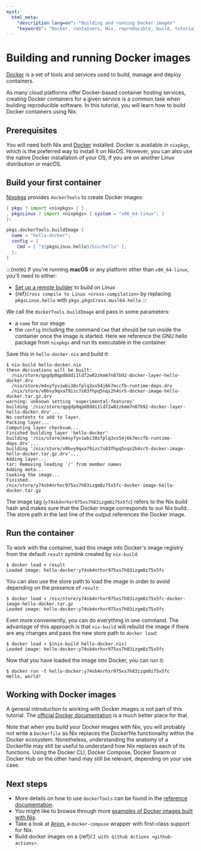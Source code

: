 ```yaml
---
myst:
  html_meta: 
    "description lang=en": "Building and running Docker images"
    "keywords": "Docker, containers, Nix, reproducible, build, tutorial"
---
```


# Building and running Docker images

[Docker](https://www.docker.com/) is a set of tools and services used to build, manage and deploy containers.

As many cloud platforms offer Docker-based container hosting services, creating Docker containers for a given service is a common task when building reproducible software.
In this tutorial, you will learn how to build Docker containers using Nix.

## Prerequisites

You will need both Nix and [Docker](https://docs.docker.com/get-docker/) installed.
Docker is available in `nixpkgs`, which is the preferred way to install it on NixOS. 
However, you can also use the native Docker installation of your OS, if you are on another Linux distribution or macOS.

## Build your first container

[Nixpkgs](https://github.com/NixOS/nixpkgs) provides `dockerTools` to create Docker images:

```nix
{ pkgs ? import <nixpkgs> { }
, pkgsLinux ? import <nixpkgs> { system = "x86_64-linux"; }
}:

pkgs.dockerTools.buildImage {
  name = "hello-docker";
  config = {
    Cmd = [ "${pkgsLinux.hello}/bin/hello" ];
  };
}
```

:::{note}
If you're running **macOS** or any platform other than `x86_64-linux`, you'll need to either:

- [Set up a remote builder](https://github.com/nix-dot-dev/nix.dev/issues/157) to build on Linux
- {ref}`Cross compile to Linux <cross-compilation>` by replacing `pkgsLinux.hello` with `pkgs.pkgsCross.musl64.hello`
:::

We call the `dockerTools.buildImage` and pass in some parameters:

- a `name` for our image
- the `config` including the command `Cmd` that should be run inside the container
  once the image is started. Here we reference the GNU hello package from `nixpkgs` and run
  its executable in the container.

Save this in `hello-docker.nix` and build it:

```shell-session
$ nix-build hello-docker.nix
these derivations will be built:
  /nix/store/qpgdp0qpd8ddi1ld72w02zkmm7n87b92-docker-layer-hello-docker.drv
  /nix/store/m4xyfyviwbi38sfplq3xx54j6k7mccfb-runtime-deps.drv
  /nix/store/v0bvy9qxa79izc7s03fhpq5nqs2h4sr5-docker-image-hello-docker.tar.gz.drv
warning: unknown setting 'experimental-features'
building '/nix/store/qpgdp0qpd8ddi1ld72w02zkmm7n87b92-docker-layer-hello-docker.drv'...
No contents to add to layer.
Packing layer...
Computing layer checksum...
Finished building layer 'hello-docker'
building '/nix/store/m4xyfyviwbi38sfplq3xx54j6k7mccfb-runtime-deps.drv'...
building '/nix/store/v0bvy9qxa79izc7s03fhpq5nqs2h4sr5-docker-image-hello-docker.tar.gz.drv'...
Adding layer...
tar: Removing leading `/' from member names
Adding meta...
Cooking the image...
Finished.
/nix/store/y74sb4nrhxr975xs7h83izgm8z75x5fc-docker-image-hello-docker.tar.gz
```

The image tag (`y74sb4nrhxr975xs7h83izgm8z75x5fc`) refers to the Nix build hash and makes sure that the Docker image corresponds to our Nix build. 
The store path in the last line of the output references the Docker image.

## Run the container

To work with the container, load this image into Docker's image registry from the default `result` symlink created by `nix-build`:

```shell-session
$ docker load < result
Loaded image: hello-docker:y74sb4nrhxr975xs7h83izgm8z75x5fc
```

You can also use the store path to load the image in order to avoid depending on the presence of `result`:

```shell-session
$ docker load < /nix/store/y74sb4nrhxr975xs7h83izgm8z75x5fc-docker-image-hello-docker.tar.gz
Loaded image: hello-docker:y74sb4nrhxr975xs7h83izgm8z75x5fc
```

Even more conveniently, you can do everything in one command.
The advantage of this approach is that `nix-build` will rebuild the image if there are any changes and pass the new store path to `docker load`:

```shell-session
$ docker load < $(nix-build hello-docker.nix)
Loaded image: hello-docker:y74sb4nrhxr975xs7h83izgm8z75x5fc
```

Now that you have loaded the image into Docker, you can run it:

```shell-session
$ docker run -t hello-docker:y74sb4nrhxr975xs7h83izgm8z75x5fc
Hello, world!
```

## Working with Docker images

A general introduction to working with Docker images is not part of this tutorial. 
The [official Docker documentation](https://docs.docker.com/) is a much better place for that. 

Note that when you build your Docker images with Nix, you will probably not write a `Dockerfile` as Nix replaces the Dockerfile functionality within the Docker ecosystem.
Nonetheless, understanding the anatomy of a Dockerfile may still be useful to understand how Nix replaces each of its functions. 
Using the Docker CLI, Docker Compose, Docker Swarm or Docker Hub on the other hand may still be relevant, depending on your use case.

## Next steps

- More details on how to use `dockerTools` can be found in the [reference documentation](https://nixos.org/nixpkgs/manual/#sec-pkgs-dockerTools).
- You might like to browse through more [examples of Docker images built with Nix](https://github.com/NixOS/nixpkgs/blob/master/pkgs/build-support/docker/examples.nix).
- Take a look at [Arion](https://docs.hercules-ci.com/arion/), a `docker-compose` wrapper with first-class support for Nix.
- Build docker images on a {ref}`CI with Github Actions <github-actions>`.
